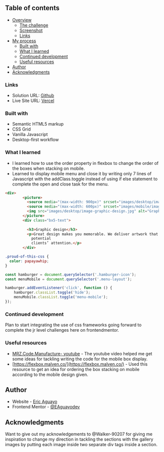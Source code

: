 ## Table of contents

- [Overview](#overview)
  - [The challenge](#the-challenge)
  - [Screenshot](#screenshot)
  - [Links](#links)
- [My process](#my-process)
  - [Built with](#built-with)
  - [What I learned](#what-i-learned)
  - [Continued development](#continued-development)
  - [Useful resources](#useful-resources)
- [Author](#author)
- [Acknowledgments](#acknowledgments)


### Links

- Solution URL: [Github](https://github.com/EAguayodev/Sunnyside-agency-landing-page/tree/main/sunnyside-agency-landing-page-main)
- Live Site URL: [Vercel](https://sunnyside-agency-landing-page-three-lemon.vercel.app/)

### Built with

- Semantic HTML5 markup
- CSS Grid
- Vanilla Javascript
- Desktop-first workflow

### What I learned

- I learned how to use the order property in flexbox to change the order of the boxes when stacking on mobile.
- Learned to display mobile menu and close it by writing only 7 lines of Javascript with the addClass.toggle instead of using if else statement to complete the open and close task for the menu.

```html
<div>
        <picture>
          <source media="(max-width: 900px)" srcset="images/desktop/image-graphic-design.jpg">
          <source media="(max-width: 600px)" srcset="images/mobile/image-graphic-design.jpg">
          <img src="images/desktop/image-graphic-design.jpg" alt="Graphic design">
        </picture>
        <div class="bx5-text">
        
          <h3>Graphic design</h3>
          <p>Great design makes you memorable. We deliver artwork that underscores your brand message and captures
            potential
            clients’ attention.</p>
        </div>
```

```css
.proud-of-this-css {
  color: papayawhip;
}
```

```js
const hamburger = document.querySelector('.hamburger-icon');
const menuMobile = document.querySelector('.menu-layout');

hamburger.addEventListener('click', function () {
    hamburger.classList.toggle('hide');
    menuMobile.classList.toggle('menu-mobile');
});
```


### Continued development

Plan to start integrating the use of css frameworks going forward to complete the jr level challenges here on frontendmentor.


### Useful resources

- [MRZ.Code.Manufacture- youtube](MRZ.Code.Manufacture) - The youtube video helped me get some ideas for tackling writing the code for the mobile box display.
- [https://flexbox.malven.co/](https://flexbox.malven.co/) - Used this resource to get an idea for ordering the box stacking on mobile according to the mobile design given. 


## Author

- Website - [Eric Aguayo](https://www.ericaguayo.com)
- Frontend Mentor - [@EAguayodev]()


## Acknowledgments

Want to give out my acknowledgements to @Walker-90207 for giving me inspiration to change my direction in tackling the sections with the gallery images by putting each image inside two separate div tags inside a section.

